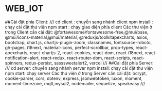 # WEB_IOT
##Cài đặt phía Client:
///
cd client : chuyển sang nhánh client 
npm install : chạy cài đặt thư viện
npm start : chạy giao diện phía client
Các thư viện ở trong Client cần cài đặt: @fortawesome/fontawesome-free,@mui/base, @mui/icons-material,@mui/material, @reduxjs/toolkitapexcharts, axios, bootstrap, chart.js, chartjs-plugin-zoom, classnames, fontsource-roboto, gh-pages, i18next, material-icons, perfect-scrollbar, prop-types, react-apexcharts, react-chartjs-2, react-cookies, react-dom, react-i18next, react-notification-alert, react-redux, react-router-dom, react-scripts, react-spinners, redux-persist, sasssweetalert2, vercel
///
##Cài đặt phía Server:
///
cd server: chuyển sang nhánh server
npm install: chạy cài đặt thư viện
npm start: chạy server
Các thư viện ở trong Server cần cài đặt: bcrypt, cookie-parser, cors, dotenv, express, jsonwebtoken, luxon, moment, moment-timezone, mqtt,mysql2, nodemailer, sequelize, speakeasy
///
